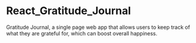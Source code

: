 # React_Gratitude_Journal
Gratitude Journal, a single page web app that allows users to keep track of what they are grateful for, which can boost overall happiness.
